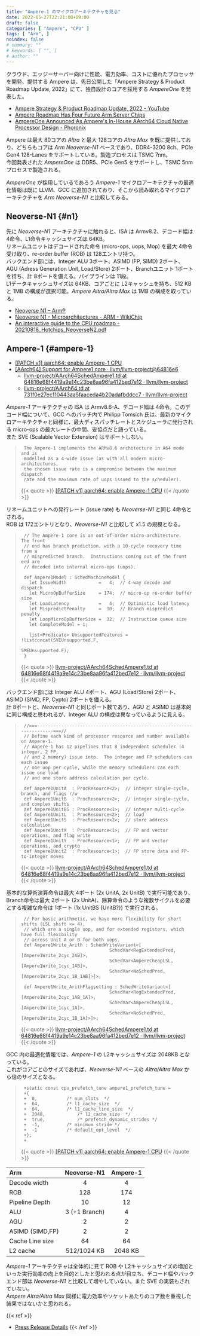```yaml
---
title: "Ampere-1 のマイクロアーキテクチャを見る"
date: 2022-05-27T22:21:08+09:00
draft: false
categories: [ "Ampere", "CPU" ]
tags: [ "Arm", ]
noindex: false
# summary: ""
# keywords: [ "", ]
# author: ""
---
```


クラウド、エッジーサーバー向けに性能、電力効率、コストに優れたプロセッサを開発、提供する Ampere は、先日公開した「Ampere Strategy & Product Roadmap Update, 2022」にて、独自設計のコアを採用する *AmpereOne* を発表した。  

 * [Ampere Strategy & Product Roadmap Update, 2022 - YouTube](https://www.youtube.com/watch?v=rxPt7bpXGSk)
 * [Ampere Roadmap Has Four Future Arm Server Chips](https://www.nextplatform.com/2022/05/27/ampere-roadmap-has-four-future-arm-server-chips/)
 * [AmpereOne Announced As Ampere's In-House AArch64 Cloud Native Processor Design - Phoronix](https://www.phoronix.com/scan.php?page=news_item&px=AmpereOne)

Ampere は最大 80コアの *Altra* と最大 128コアの *Altra Max* を既に提供しており、どちらもコアは *Arm Neoverse-N1* ベースであり、DDR4-3200 8ch、PCIe Gen4 128-Lanes をサポートしている。製造プロセスは TSMC 7nm。  
今回発表された *AmpereOne* は DDR5、PCIe Gen5 をサポートし、TSMC 5nmプロセスで製造される。  

*AmpereOne* が採用しているであろう *Ampere-1* マイクロアーキテクチャの最適化情報は既に LLVM、GCC に追加されており、そこから読み取れるマイクロアーキテクチャを *Arm Neoverse-N1* と比較してみる。  

## Neoverse-N1 {#n1}
先に *Neoverse-N1* アーキテクチャに触れると、ISA は Armv8.2、デコード幅は 4命令、L1命令キャッシュサイズは 64KB。  
リネームユニットはデコードされた命令 (micro-ops, uops, Mop) を最大 4命令受け取り、re-order buffer (ROB) は 128エントリ持つ。  
バックエンド部には、Integer ALU 3ポート、ASIMD (FP, SIMD) 2ポート、AGU (Adress Generation Unit, Load/Store) 2ポート、Branchユニット 1ポートを持ち、計 8ポートを備える。パイプラインは 11段。  
L1データキャッシュサイズは 64KB、コアごとに L2キャッシュを持ち、512 KB と 1MB の構成が選択可能。*Ampere Altra/Altra Max* は 1MB の構成を取っている。  

 * [Neoverse N1 – Arm®](https://www.arm.com/ja/products/silicon-ip-cpu/neoverse/neoverse-n1)
 * [Neoverse N1 - Microarchitectures - ARM - WikiChip](https://en.wikichip.org/wiki/arm_holdings/microarchitectures/neoverse_n1)
 * [An interactive guide to the CPU roadmap - 20210818_Hotchips_NeoverseN2.pdf](https://hc33.hotchips.org/assets/program/conference/day1/20210818_Hotchips_NeoverseN2.pdf)

## Ampere-1 {#ampere-1}

 * [[PATCH v1] aarch64: enable Ampere-1 CPU](https://gcc.gnu.org/pipermail/gcc-patches/2021-November/583030.html)
 * [[AArch64] Support for Ampere1 core · llvm/llvm-project@64816e6](https://github.com/llvm/llvm-project/commit/64816e68f4419a9e14c23be8aa96fa412bed7e12)
    * [llvm-project/AArch64SchedAmpere1.td at 64816e68f4419a9e14c23be8aa96fa412bed7e12 · llvm/llvm-project](https://github.com/llvm/llvm-project/blob/64816e68f4419a9e14c23be8aa96fa412bed7e12/llvm/lib/Target/AArch64/AArch64SchedAmpere1.td)
    * [llvm-project/AArch64.td at 731f0e27ec110443aa5faaceda4b20adafbddcc7 · llvm/llvm-project](https://github.com/llvm/llvm-project/blob/731f0e27ec110443aa5faaceda4b20adafbddcc7/llvm/lib/Target/AArch64/AArch64.td)

*Ampere-1* アーキテクチャの ISA は Armv8.6-A、デコード幅は 4命令。このデコード幅について、GCC へのパッチ内で Philipp Tomsich 氏は、最新のマイクロアーキテクチャと同様に、最大ディスパッチレートとスケジューラに発行される micro-ops の最大レートの中間、妥協点だと語っている。  
また SVE (Scalable Vector Extension) はサポートしない。  

 > 		The Ampere-1 implements the ARMv8.6 architecture in A64 mode and is
 > 		modelled as a 4-wide issue (as with all modern micro-architectures,
 > 		the chosen issue rate is a compromise between the maximum dispatch
 > 		rate and the maximum rate of uops issued to the scheduler).
 >
 > {{< quote >}} [[PATCH v1] aarch64: enable Ampere-1 CPU](https://gcc.gnu.org/pipermail/gcc-patches/2021-November/583030.html) {{< /quote >}}

リネームユニットへの発行レート (issue rate) も *Neoverse-N1* と同じ 4命令とされる。  
ROB は 172エントリとなり、*Neoverse-N1* と比較して x1.5 の規模となる。  

 > 		// The Ampere-1 core is an out-of-order micro-architecture.  The front
 > 		// end has branch prediction, with a 10-cycle recovery time from a
 > 		// mispredicted branch.  Instructions coming out of the front end are
 > 		// decoded into internal micro-ops (uops).
 > 		
 > 		def Ampere1Model : SchedMachineModel {
 > 		  let IssueWidth            =   4;  // 4-way decode and dispatch
 > 		  let MicroOpBufferSize     = 174;  // micro-op re-order buffer size
 > 		  let LoadLatency           =   4;  // Optimistic load latency
 > 		  let MispredictPenalty     =  10;  // Branch mispredict penalty
 > 		  let LoopMicroOpBufferSize =  32;  // Instruction queue size
 > 		  let CompleteModel = 1;
 > 		
 > 		  list<Predicate> UnsupportedFeatures = !listconcat(SVEUnsupported.F,
 > 		                                                    SMEUnsupported.F);
 > 		}
 >
 > {{< quote >}} [llvm-project/AArch64SchedAmpere1.td at 64816e68f4419a9e14c23be8aa96fa412bed7e12 · llvm/llvm-project](https://github.com/llvm/llvm-project/blob/64816e68f4419a9e14c23be8aa96fa412bed7e12/llvm/lib/Target/AArch64/AArch64SchedAmpere1.td#L14-L29) {{< /quote >}}

バックエンド部には Integer ALU 4ポート、AGU (Load/Store) 2ポート、ASIMD (SIMD, FP, Cypto) 2ポートを備える。  
計 8ポートと、*Neoverse-N1* と同じポート数であり、AGU と ASIMD は基本的に同じ構成と思われるが、Integer ALU の構成は異なっているように見える。  

 > 		//===----------------------------------------------------------------------===//
 > 		// Define each kind of processor resource and number available on Ampere-1.
 > 		// Ampere-1 has 12 pipelines that 8 independent scheduler (4 integer, 2 FP,
 > 		// and 2 memory) issue into.  The integer and FP schedulers can each issue
 > 		// one uop per cycle, while the memory schedulers can each issue one load
 > 		// and one store address calculation per cycle.
 > 		
 > 		def Ampere1UnitA  : ProcResource<2>;  // integer single-cycle, branch, and flags r/w
 > 		def Ampere1UnitB  : ProcResource<2>;  // integer single-cycle, and complex shifts
 > 		def Ampere1UnitBS : ProcResource<1>;  // integer multi-cycle
 > 		def Ampere1UnitL  : ProcResource<2>;  // load
 > 		def Ampere1UnitS  : ProcResource<2>;  // store address calculation
 > 		def Ampere1UnitX  : ProcResource<1>;  // FP and vector operations, and flag write
 > 		def Ampere1UnitY  : ProcResource<1>;  // FP and vector operations, and crypto
 > 		def Ampere1UnitZ  : ProcResource<1>;  // FP store data and FP-to-integer moves
 >
 > {{< quote >}} [llvm-project/AArch64SchedAmpere1.td at 64816e68f4419a9e14c23be8aa96fa412bed7e12 · llvm/llvm-project](https://github.com/llvm/llvm-project/blob/64816e68f4419a9e14c23be8aa96fa412bed7e12/llvm/lib/Target/AArch64/AArch64SchedAmpere1.td#L33-L47) {{< /quote >}}
 
基本的な算術演算命令は最大 4ポート (2x UnitA, 2x UnitB) で実行可能であり、Branch命令は最大 2ポート (2x UnitA)、除算命令のような複数サイクルを必要とする複雑な命令は 1ポート (1x UnitBS {UnitB?}) で実行される。  

 > 		// For basic arithmetic, we have more flexibility for short shifts (LSL shift <= 4),
 > 		// which are a single uop, and for extended registers, which have full flexibility
 > 		// across Unit A or B for both uops.
 > 		def Ampere1Write_Arith : SchedWriteVariant<[
 > 		                                SchedVar<RegExtendedPred, [Ampere1Write_2cyc_2AB]>,
 > 		                                SchedVar<AmpereCheapLSL,  [Ampere1Write_1cyc_1AB]>,
 > 		                                SchedVar<NoSchedPred,     [Ampere1Write_2cyc_1B_1AB]>]>;
 > 		
 > 		def Ampere1Write_ArithFlagsetting : SchedWriteVariant<[
 > 		                                SchedVar<RegExtendedPred, [Ampere1Write_2cyc_1AB_1A]>,
 > 		                                SchedVar<AmpereCheapLSL,  [Ampere1Write_1cyc_1A]>,
 > 		                                SchedVar<NoSchedPred,     [Ampere1Write_2cyc_1B_1A]>]>;
 >
 > {{< quote >}} [llvm-project/AArch64SchedAmpere1.td at 64816e68f4419a9e14c23be8aa96fa412bed7e12 · llvm/llvm-project](https://github.com/llvm/llvm-project/blob/64816e68f4419a9e14c23be8aa96fa412bed7e12/llvm/lib/Target/AArch64/AArch64SchedAmpere1.td#L567-L578) {{< /quote >}}


GCC 内の最適化情報では、*Ampere-1* の L2キャッシュサイズは 2048KB となっている。  
これがコアごとのサイズであれば、*Neoverse-N1* ベースの *Altra/Altra Max* から倍のサイズとなる。  

 > 		+static const cpu_prefetch_tune ampere1_prefetch_tune =
 > 		+{
 > 		+  0,			/* num_slots  */
 > 		+  64,			/* l1_cache_size  */
 > 		+  64,			/* l1_cache_line_size  */
 > 		+  2048,			/* l2_cache_size  */
 > 		+  true,			/* prefetch_dynamic_strides */
 > 		+  -1,			/* minimum_stride */
 > 		+  -1			/* default_opt_level  */
 > 		+};
 > 		+
 >
 > {{< quote >}} [[PATCH v1] aarch64: enable Ampere-1 CPU](https://gcc.gnu.org/pipermail/gcc-patches/2021-November/583030.html) {{< /quote >}}

| Arm            | Neoverse-N1 | Ampere-1 |
| :------------- | :---------: | :------: |
| Decode width   | 4           | 4        |
| ROB            | 128         | 174      |
| Pipeline Depth | 10          | 12       |
| ALU            |3 (+1 Branch)| 4        |
| AGU            | 2           | 2        |
| ASIMD (SIMD,FP)| 2           | 2        |
| Cache Line size| 64          | 64       |
| L2 cache       | 512/1024 KB | 2048 KB  |

*Ampere-1* アーキテクチャは全体的に見て ROB や L2キャッシュサイズの増加といった実行効率の向上を目的としたと思われる点が目立ち、デコード幅やバックエンド部は *Neoverse-N1* と比較して増やしていない。また SVE の実装もされていない。  
*Ampere Altra/Altra Max* 同様に電力効率やソケットあたりのコア数を重視した結果ではないかと思われる。  

{{< ref >}}
 * [Press Release Details](https://amperecomputing.com/press/2020-03-03/ampere-altra---industrys-first-80-core-server-processor-unveiled.html)
{{< /ref >}}
